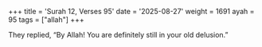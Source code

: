 +++
title = 'Surah 12, Verses 95'
date = '2025-08-27'
weight = 1691
ayah = 95
tags = ["allah"]
+++

They replied, “By Allah! You are definitely still in your old delusion.”